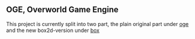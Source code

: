 OGE, Overworld Game Engine
-

This project is currently split into two part, the plain original part under [oge](tree/master/oge) and the new box2d-version under [box](tree/master/box)

